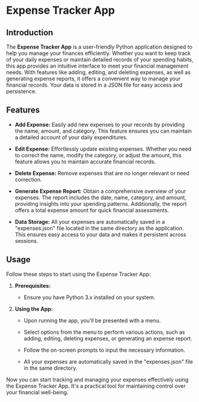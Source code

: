 # Expense Tracker App

## Introduction

The **Expense Tracker App** is a user-friendly Python application designed to help you manage your finances efficiently. Whether you want to keep track of your daily expenses or maintain detailed records of your spending habits, this app provides an intuitive interface to meet your financial management needs. With features like adding, editing, and deleting expenses, as well as generating expense reports, it offers a convenient way to manage your financial records. Your data is stored in a JSON file for easy access and persistence.

## Features

- **Add Expense:** Easily add new expenses to your records by providing the name, amount, and category. This feature ensures you can maintain a detailed account of your daily expenditures.

- **Edit Expense:** Effortlessly update existing expenses. Whether you need to correct the name, modify the category, or adjust the amount, this feature allows you to maintain accurate financial records.

- **Delete Expense:** Remove expenses that are no longer relevant or need correction.

- **Generate Expense Report:** Obtain a comprehensive overview of your expenses. The report includes the date, name, category, and amount, providing insights into your spending patterns. Additionally, the report offers a total expense amount for quick financial assessments.

- **Data Storage:** All your expenses are automatically saved in a "expenses.json" file located in the same directory as the application. This ensures easy access to your data and makes it persistent across sessions.

## Usage

Follow these steps to start using the Expense Tracker App:

1. **Prerequisites:**

    -   Ensure you have Python 3.x installed on your system.

2. **Using the App:**

    -   Upon running the app, you'll be presented with a menu.
    
    -   Select options from the menu to perform various actions, such as adding, editing, deleting expenses, or generating an expense report.
    
    -   Follow the on-screen prompts to input the necessary information.
    
    -   All your expenses are automatically saved in the "expenses.json" file in the same directory.

Now you can start tracking and managing your expenses effectively using the Expense Tracker App. It's a practical tool for maintaining control over your financial well-being.

